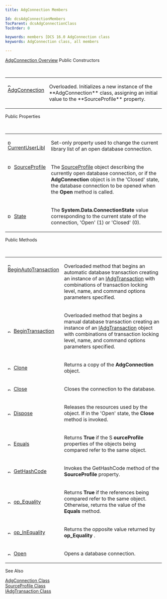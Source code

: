 ```yaml
---
title: AdgConnection Members

Id: dcsAdgConnectionMembers
TocParent: dcsAdgConnectionClass
TocOrder: 0

keywords: members [DCS 16.0 AdgConnection class
keywords: AdgConnection class, all members

---
```


[AdgConnection Overview](dcsAdgConnectionClass.html) 
Public Constructors

<br />

<table class="dtTABLE" id="table4" style="border-spacing: 0px" cellspacing="0" x-use-null-cells="x-use-null-cells">
          <colgroup span="1">
            <col span="1" style="WIDTH: 20%" />
            <col span="1" style="WIDTH: 77.71%" />
          </colgroup>
          <tr valign="top">
            <td colspan="1" rowspan="1">

<img height="11" alt="public property" src="../Images/PUBLIC%20METHOD.GIF" width="15" border="0" x-maintain-ratio="TRUE" /> [ AdgConnection](dcsAdgConnectionConstructorsMain.html) 

</td> <td colspan="1" rowspan="1"> <p>Overloaded. Initializes a new instance of the **AdgConnection** class, assigning an initial value to the **SourceProfile** property.
</td>
          </tr>
</table>

Public Properties

<br />

<table class="dtTABLE" id="Table5" style="border-spacing: 0px" cellspacing="0" x-use-null-cells="x-use-null-cells">
          <colgroup span="1">
            <col span="1" style="WIDTH: 20%" />
            <col span="1" style="WIDTH: 70%" />
          </colgroup>
          <tr valign="top">
            <td colspan="1" rowspan="1">

<img height="16" alt="public property" src="../Images/property.bmp" width="16" border="0" /> [ CurrentUserLibl](dcsAdgConnectionCurrentUserLiblProperty.html) 
</td>
            <td colspan="1" rowspan="1">

Set-only property used to change the current library list of an open database connection.
</td>
          </tr>
          <tr valign="top">
            <td colspan="1" rowspan="1">

<img height="16" alt="public property" src="../Images/property.bmp" width="16" border="0" /> [ SourceProfile](dcsAdgConnectionClassSourceProfileProperty.html) 
</td>
            <td colspan="1" rowspan="1">

The [SourceProfile](dcsSourceProfileClass.html) object describing the currently open database connection, or if the<span> **AdgConnection** </span> object is in the 'Closed' state, the database connection to be opened when the **Open** method is called.
</td>
          </tr>
          <tr>
            <td colspan="1" rowspan="1">

<img height="16" alt="public property" src="../Images/property.bmp" width="16" border="0" /> [ State](dcsAdgConnectionClassStateProperty.html) 
</td>
            <td colspan="1" rowspan="1">

The **System.Data.ConnectionState** value corresponding to the current state of the connection, 'Open' (1) or 'Closed' (0).
</td>
          </tr>
</table>

Public Methods

<br />

<table class="dtTABLE" id="table2" style="border-spacing: 0px" cellspacing="0" x-use-null-cells="x-use-null-cells">
          <colgroup span="1">
            <col span="1" style="WIDTH: 20%" />
            <col span="1" style="WIDTH: 70%" />
          </colgroup>
          <tr valign="top">
            <td colspan="1" rowspan="1">

<img height="11" alt="public property" src="../Images/PUBLIC%20METHOD.GIF" width="15" border="0" x-maintain-ratio="TRUE" /> [ BeginAutoTransaction](dcsAdgConnectionClassBeginAutoTransactionMethodMain.html) 
</td>
            <td colspan="1" rowspan="1">

Overloaded method that begins an automatic database transaction creating an instance of an [IAdgTransaction](dcsIAdgTransactionClass.html) with combinations of transaction locking level, name, and command options parameters specified.
</td>
          </tr>
          <tr>
            <td colspan="1" rowspan="1">

<img height="11" alt="public property" src="../Images/PUBLIC%20METHOD.GIF" width="15" border="0" x-maintain-ratio="TRUE" /> [ BeginTransaction](dcsAdgConnectionClassBeginTransactionMethodMain.html) 
</td>
            <td colspan="1" rowspan="1">

Overloaded method that begins a manual database transaction creating an instance of an [IAdgTransaction](dcsIAdgTransactionClass.html) object with combinations of transaction locking level, name, and command options parameters specified.
</td>
          </tr>
          <tr>
            <td colspan="1" rowspan="1">

<img height="11" alt="public property" src="../Images/PUBLIC%20METHOD.GIF" width="15" border="0" x-maintain-ratio="TRUE" /> [ Clone](dcsAdgConnectionClassCloneMethod.html) 
</td>
            <td colspan="1" rowspan="1">

Returns a copy of the **AdgConnection** object.
</td>
          </tr>
          <tr>
            <td colspan="1" rowspan="1">

<img height="11" alt="public property" src="../Images/PUBLIC%20METHOD.GIF" width="15" border="0" x-maintain-ratio="TRUE" /> [ Close](dcsAdgConnectionClassCloseMethod.html) 
</td>
            <td colspan="1" rowspan="1">

Closes the connection to the database.
</td>
          </tr>
          <tr>
            <td colspan="1" rowspan="1">

<img height="11" alt="public property" src="../Images/PUBLIC%20METHOD.GIF" width="15" border="0" x-maintain-ratio="TRUE" /> [ Dispose](dcsAdgConnectionClassDisposeMethod.html) 
</td>
            <td colspan="1" rowspan="1">

Releases the resources used by the object. If in the 'Open' state, the **Close** method is invoked.
</td>
          </tr>
          <tr>
            <td colspan="1" rowspan="1">

<img height="11" alt="public property" src="../Images/PUBLIC%20METHOD.GIF" width="15" border="0" x-maintain-ratio="TRUE" /> [ Equals](dcsAdgConnectionClassEqualsMethod.html) 
</td>
            <td colspan="1" rowspan="1">

Returns **True** if the S **ourceProfile** properties of the objects being compared refer to the same object.
</td>
          </tr>
          <tr>
            <td colspan="1" rowspan="1">

<img height="11" alt="public property" src="../Images/PUBLIC%20METHOD.GIF" width="15" border="0" x-maintain-ratio="TRUE" /> [ GetHashCode](dcsAdgConnectionClassGetHashCodeMethod.html) 
</td>
            <td colspan="1" rowspan="1">

Invokes the GetHashCode method of the **SourceProfile** property.
</td>
          </tr>
          <tr>
            <td colspan="1" rowspan="1">

<img height="11" alt="public property" src="../Images/PUBLIC%20METHOD.GIF" width="15" border="0" x-maintain-ratio="TRUE" /> [ op_Equality](dcsAdgConnectionclassopEqualityMethod.html) 
</td>
            <td colspan="1" rowspan="1">

Returns **True** if the references being compared refer to the same object. Otherwise, returns the value of the **Equals** method.
</td>
          </tr>
          <tr>
            <td colspan="1" rowspan="1">

<img height="11" alt="public property" src="../Images/PUBLIC%20METHOD.GIF" width="15" border="0" x-maintain-ratio="TRUE" /> [ op_InEquality](dcsAdgConnectionClassopInequalityMethod.html) 
</td>
            <td colspan="1" rowspan="1">

Returns the opposite value returned by **op_Equality** .
</td>
          </tr>
          <tr>
            <td colspan="1" rowspan="1">

<img height="11" alt="public property" src="../Images/PUBLIC%20METHOD.GIF" width="15" border="0" x-maintain-ratio="TRUE" /> [ Open](dcsAdgConnectionClassOpenMethod.html) 
</td>
            <td colspan="1" rowspan="1">

Opens a database connection.
</td>
          </tr>
</table>

See Also

[AdgConnection Class](dcsAdgConnectionClass.html) <br /> [SourceProfile Class](dcsSourceProfileClass.html) <br /> [IAdgTransaction Class](dcsIAdgTransactionClass.html) 
